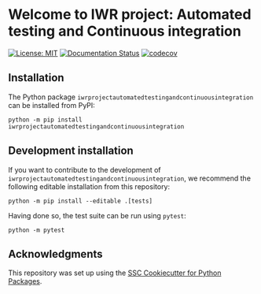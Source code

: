 # Welcome to IWR project: Automated testing and Continuous integration

[![License: MIT](https://img.shields.io/badge/License-MIT-yellow.svg)](https://opensource.org/licenses/MIT)
[![Documentation Status](https://readthedocs.org/projects/None/badge/)](https://None.readthedocs.io/)
[![codecov](https://codecov.io/none/None/None/branch/main/graph/badge.svg)](https://codecov.io/none/None/None)

## Installation

The Python package `iwrprojectautomatedtestingandcontinuousintegration` can be installed from PyPI:

```
python -m pip install iwrprojectautomatedtestingandcontinuousintegration
```

## Development installation

If you want to contribute to the development of `iwrprojectautomatedtestingandcontinuousintegration`, we recommend
the following editable installation from this repository:

```
python -m pip install --editable .[tests]
```

Having done so, the test suite can be run using `pytest`:

```
python -m pytest
```

## Acknowledgments

This repository was set up using the [SSC Cookiecutter for Python Packages](https://github.com/ssciwr/cookiecutter-python-package).
